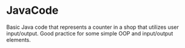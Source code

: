 # JavaCode
Basic Java code that represents a counter in a shop that utilizes user input/output.
Good practice for some simple OOP and input/output elements.
>>>>>>>>>>>>>>>>>>>>>>>>>>>>>>>>>>>>>>>>>>>>>>>>>
